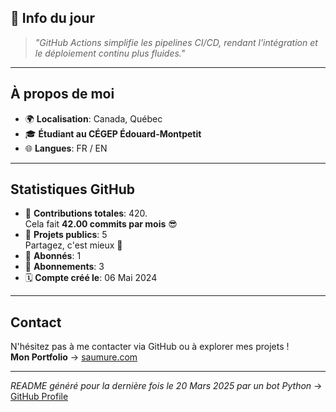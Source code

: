 

## 💭 Info du jour
> *"GitHub Actions simplifie les pipelines CI/CD, rendant l’intégration et le déploiement continu plus fluides."*

---

## À propos de moi
- 🌍 **Localisation**: Canada, Québec
- 🎓 **Étudiant au CÉGEP Édouard-Montpetit**
- 🌐 **Langues**: FR / EN

---

## Statistiques GitHub
- 🧮 **Contributions totales**: 420.  
  Cela fait **42.00 commits par mois** 😎
- 📂 **Projets publics**: 5  
  Partagez, c'est mieux 🤝
- 👥 **Abonnés**: 1
- 👀 **Abonnements**: 3
- 🗓️ **Compte créé le**: 06 Mai 2024

---

## Contact
N'hésitez pas à me contacter via GitHub ou à explorer mes projets !  
**Mon Portfolio** -> [saumure.com](https://saumure.com)

---

*README généré pour la dernière fois le 20 Mars 2025 par un bot Python* -> [GitHub Profile](https://github.com/HenriSaumure/HenriSaumure)
